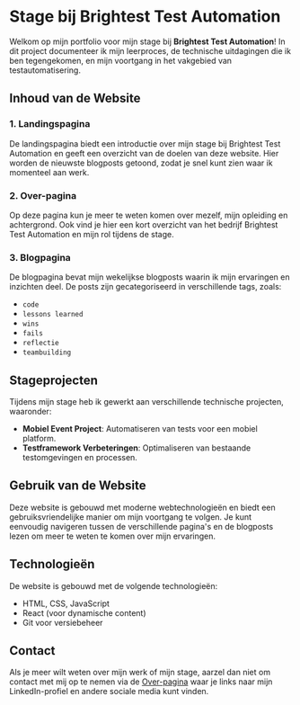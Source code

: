 # Stage bij Brightest Test Automation

Welkom op mijn portfolio voor mijn stage bij **Brightest Test Automation**! In dit project documenteer ik mijn leerproces, de technische uitdagingen die ik ben tegengekomen, en mijn voortgang in het vakgebied van testautomatisering.

## Inhoud van de Website

### 1. **Landingspagina**
De landingspagina biedt een introductie over mijn stage bij Brightest Test Automation en geeft een overzicht van de doelen van deze website. Hier worden de nieuwste blogposts getoond, zodat je snel kunt zien waar ik momenteel aan werk.

### 2. **Over-pagina**
Op deze pagina kun je meer te weten komen over mezelf, mijn opleiding en achtergrond. Ook vind je hier een kort overzicht van het bedrijf Brightest Test Automation en mijn rol tijdens de stage.

### 3. **Blogpagina**
De blogpagina bevat mijn wekelijkse blogposts waarin ik mijn ervaringen en inzichten deel. De posts zijn gecategoriseerd in verschillende tags, zoals:
- `code`
- `lessons learned`
- `wins`
- `fails`
- `reflectie`
- `teambuilding`

## Stageprojecten

Tijdens mijn stage heb ik gewerkt aan verschillende technische projecten, waaronder:
- **Mobiel Event Project**: Automatiseren van tests voor een mobiel platform.
- **Testframework Verbeteringen**: Optimaliseren van bestaande testomgevingen en processen.

## Gebruik van de Website

Deze website is gebouwd met moderne webtechnologieën en biedt een gebruiksvriendelijke manier om mijn voortgang te volgen. Je kunt eenvoudig navigeren tussen de verschillende pagina's en de blogposts lezen om meer te weten te komen over mijn ervaringen.

## Technologieën
De website is gebouwd met de volgende technologieën:
- HTML, CSS, JavaScript
- React (voor dynamische content)
- Git voor versiebeheer

## Contact
Als je meer wilt weten over mijn werk of mijn stage, aarzel dan niet om contact met mij op te nemen via de [Over-pagina](#over-pagina) waar je links naar mijn LinkedIn-profiel en andere sociale media kunt vinden.

